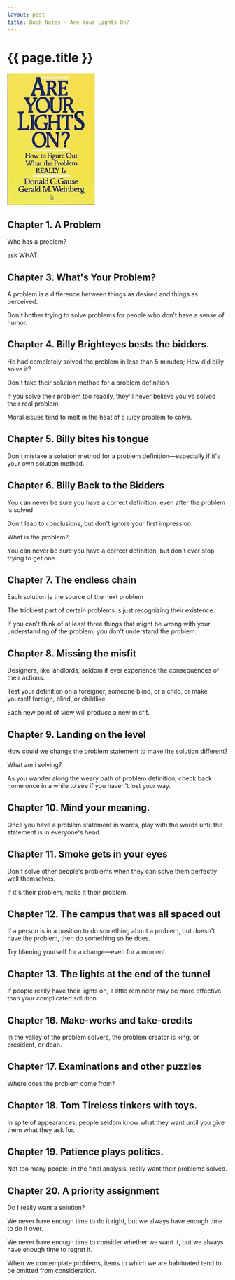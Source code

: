 ```yaml
---
layout: post
title: Book Notes – Are Your Lights On?
---
```


# {{ page.title }}

![Book cover of Are Your Lights On](/images/posts/are-your-lights-on-book.jpg)

## Chapter 1. A Problem

Who has a problem?

ask WHAT.

## Chapter 3. What's Your Problem?

A problem is a difference between things as desired and things as perceived.

Don't bother trying to solve problems for people who don't have a sense of humor.

## Chapter 4. Billy Brighteyes bests the bidders.

He had completely solved the problem in less than 5 minutes; How did billy solve it?

Don't take their solution method for a problem definition

If you solve their problem too readily, they'll never believe you've solved their real problem.

Moral issues tend to melt in the heat of a juicy problem to solve.

## Chapter 5. Billy bites his tongue

Don't mistake a solution method for a problem definition—especially if it's your own solution method.

## Chapter 6. Billy Back to the Bidders

You can never be sure you have a correct definition, even after the problem is solved

Don't leap to conclusions, but don't ignore your first impression.

What is the problem?

You can never be sure you have a correct definition, but don't ever stop trying to get one.

## Chapter 7. The endless chain

Each solution is the source of the next problem

The trickiest part of certain problems is just recognizing their existence.

If you can't think of at least three things that might be wrong with your understanding of the problem, you don't understand the problem.

## Chapter 8. Missing the misfit

Designers, like landlords, seldom if ever experience the consequences of their actions.

Test your definition on a foreigner, someone blind, or a child, or make yourself foreign, blind, or childlike.

Each new point of view will produce a new misfit.

## Chapter 9. Landing on the level

How could we change the problem statement to make the solution different?

What am i solving?

As you wander along the weary path of problem definition, check back home once in a while to see if you haven't lost your way.

## Chapter 10. Mind your meaning.

Once you have a problem statement in words, play with the words until the statement is in everyone's head.

## Chapter 11. Smoke gets in your eyes

Don't solve other people's problems when they can solve them perfectly well themselves.

If it's their problem, make it their problem.

## Chapter 12. The campus that was all spaced out

If a person is in a position to do something about a problem, but doesn't have the problem, then do something so he does.

Try blaming yourself for a change—even for a moment.

## Chapter 13. The lights at the end of the tunnel

If people really have their lights on, a little reminder may be more effective than your complicated solution.

## Chapter 16. Make-works and take-credits

In the valley of the problem solvers, the problem creator is king, or president, or dean.

## Chapter 17. Examinations and other puzzles

Where does the problem come from?

## Chapter 18. Tom Tireless tinkers with toys.

In spite of appearances, people seldom know what they want until you give them what they ask for.

## Chapter 19. Patience plays politics.

Not too many people. in the final analysis, really want their problems solved.

## Chapter 20. A priority assignment

Do I really want a solution?

We never have enough time to do it right, but we always have enough time to do it over.

We never have enough time to consider whether we want it, but we always have enough time to regret it.

When we contemplate problems, items to which we are habituated tend to be omitted from consideration.
